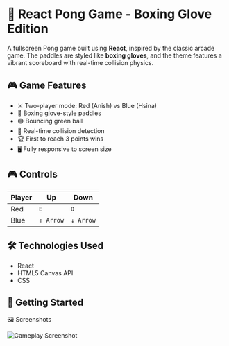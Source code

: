 # 🏓 React Pong Game - Boxing Glove Edition

A fullscreen Pong game built using **React**, inspired by the classic arcade game. The paddles are styled like **boxing gloves**, and the theme features a vibrant scoreboard with real-time collision physics.

## 🎮 Game Features

- ⚔️ Two-player mode: Red (Anish) vs Blue (Hsina)
- 🥊 Boxing glove-style paddles
- 🟢 Bouncing green ball
- 🎯 Real-time collision detection
- 🏆 First to reach 3 points wins
- 🖥️ Fully responsive to screen size

## 🎮 Controls

| Player | Up        | Down       |
|--------|-----------|------------|
| Red    | `E`       | `D`        |
| Blue   | `↑ Arrow` | `↓ Arrow`  |

## 🛠 Technologies Used

- React
- HTML5 Canvas API
- CSS

## 🚀 Getting Started

🖼 Screenshots

![Gameplay Screenshot](./screenshots/gameplay.png)

